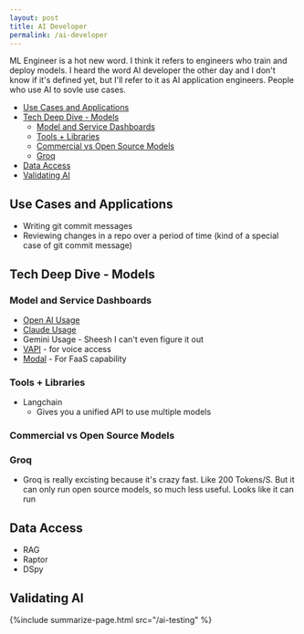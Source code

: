 ```yaml
---
layout: post
title: AI Developer
permalink: /ai-developer
---
```


ML Engineer is a hot new word. I think it refers to engineers who train and deploy models. I heard the word AI developer the other day and I don't know if it's defined yet, but I'll refer to it as AI application engineers. People who use AI to sovle use cases.

<!-- prettier-ignore-start -->
<!-- vim-markdown-toc GFM -->

- [Use Cases and Applications](#use-cases-and-applications)
- [Tech Deep Dive - Models](#tech-deep-dive---models)
    - [Model and Service Dashboards](#model-and-service-dashboards)
    - [Tools + Libraries](#tools--libraries)
    - [Commercial vs Open Source Models](#commercial-vs-open-source-models)
    - [Groq](#groq)
- [Data Access](#data-access)
- [Validating AI](#validating-ai)

<!-- vim-markdown-toc -->
<!-- prettier-ignore-end -->

## Use Cases and Applications

- Writing git commit messages
- Reviewing changes in a repo over a period of time (kind of a special case of git commit message)

## Tech Deep Dive - Models

### Model and Service Dashboards

- [Open AI Usage](https://platform.openai.com/usage)
- [Claude Usage](https://console.anthropic.com/settings/usage)
- Gemini Usage - Sheesh I can't even figure it out
- [VAPI](https://dashboard.vapi.ai/billing) - for voice access
- [Modal](https://modal.com/settings/idvorkin/usage) - For FaaS capability

### Tools + Libraries

- Langchain
  - Gives you a unified API to use multiple models

### Commercial vs Open Source Models

### Groq

- Groq is really excisting because it's crazy fast. Like 200 Tokens/S. But it can only run open source models, so much less useful. Looks like it can run

## Data Access

- RAG
- Raptor
- DSpy

## Validating AI

{%include summarize-page.html src="/ai-testing" %}
